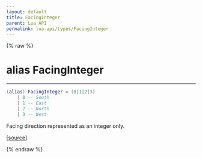 ```yaml
---
layout: default
title: FacingInteger
parent: Lua API
permalink: lua-api/types/FacingInteger
---
```


{% raw %}

# alias FacingInteger
---



```lua
(alias) FacingInteger = (0|1|2|3)
    | 0 -- South
    | 1 -- East
    | 2 -- North
    | 3 -- West

```




Facing direction represented as an integer only.

[<a href="https://github.com/beyond-all-reason/spring/blob/0a561a37ee97c7883fd3f5a4bc995f9a4f6fdea0/rts/Lua/LuaUnsyncedRead.cpp#L3434-L3444" target="_blank">source</a>]


{% endraw %}